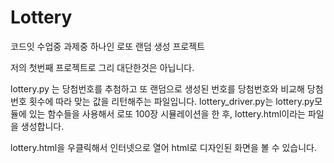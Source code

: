 # Lottery
코드잇 수업중 과제중 하나인 로또 랜덤 생성 프로젝트 

저의 첫번째 프로젝트로 그리 대단한것은 아닙니다.

lottery.py 는 당첨번호를 추첨하고 또 랜덤으로 생성된 번호를 당첨번호와 비교해 당첨번호 횟수에 따라 맞는 값을 리턴해주는 파일입니다.
lottery_driver.py는 lottery.py모듈에 있는 함수들을 사용해서 로또 100장 시뮬레이션을 한 후, lottery.html이라는 파일을 생성합니다.

lottery.html을 우클릭해서 인터넷으로 열어 html로 디자인된 화면을 볼 수 있습니다.
